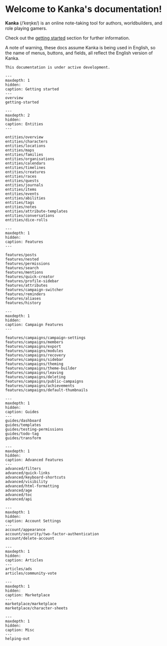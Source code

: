 # Welcome to Kanka's documentation!

**Kanka** (/ˈkɐŋkɐ/) is an online note-taking tool for authors, worldbuilders, and role playing gamers.

Check out the [getting started](getting-started) section for further information.

A note of warning, these docs assume Kanka is being used in English, so the name of menus, buttons, and fields, all reflect the English version of Kanka.


```{admonition} Note
This documentation is under active development.
```

```{toctree}
---
maxdepth: 1
hidden:
caption: Getting started
---
overview
getting-started
```

```{toctree}
---
maxdepth: 2
hidden:
caption: Entities
---

entities/overview
entities/characters
entities/locations
entities/maps
entities/families
entities/organisations
entities/calendars
entities/timelines
entities/creatures
entities/races
entities/quests
entities/journals
entities/items
entities/events
entities/abilities
entities/tags
entities/notes
entities/attribute-templates
entities/conversations
entities/dice-rolls
```

```{toctree}
---
maxdepth: 1
hidden:
caption: Features
---

features/posts
features/nested
features/permissions
features/search
features/mentions
features/quick-creator
features/profile-sidebar
features/attributes
features/campaign-switcher
features/reminders
features/aliases
features/history
```

```{toctree}
---
maxdepth: 1
hidden:
caption: Campaign Features
---

features/campaigns/campaign-settings
features/campaigns/members
features/campaigns/export
features/campaigns/modules
features/campaigns/recovery
features/campaigns/sidebar
features/campaigns/theming
features/campaigns/theme-builder
features/campaigns/leaving
features/campaigns/deleting
features/campaigns/public-campaigns
features/campaigns/achievements
features/campaigns/default-thumbnails
```

```{toctree}
---
maxdepth: 1
hidden:
caption: Guides
---
guides/dashboard
guides/templates
guides/testing-permissions
guides/todo-tag
guides/transform
```

```{toctree}
---
maxdepth: 1
hidden:
caption: Advanced Features
---
advanced/filters
advanced/quick-links
advanced/keyboard-shortcuts
advanced/visibility
advanced/html-formatting
advanced/age
advanced/toc
advanced/api
```

```{toctree}
---
maxdepth: 1
hidden:
caption: Account Settings
---
account/appearance
account/security/two-factor-authentication
account/delete-account
```

```{toctree}
---
maxdepth: 1
hidden:
caption: Articles
---
articles/ads
articles/community-vote
```

```{toctree}
---
maxdepth: 1
hidden:
caption: Marketplace
---
marketplace/marketplace
marketplace/character-sheets
```

```{toctree}
---
maxdepth: 1
hidden:
caption: Misc
---
helping-out
```
